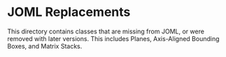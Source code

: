 # JOML Replacements

This directory contains classes that are missing from JOML, or were removed with later versions.
This includes Planes, Axis-Aligned Bounding Boxes, and Matrix Stacks.
